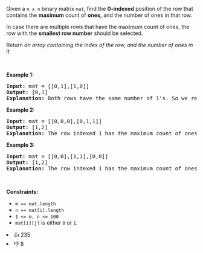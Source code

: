 <p>Given a <code>m x n</code> binary matrix <code>mat</code>, find the <strong>0-indexed</strong> position of the row that contains the <strong>maximum</strong> count of <strong>ones,</strong> and the number of ones in that row.</p>

<p>In case there are multiple rows that have the maximum count of ones, the row with the <strong>smallest row number</strong> should be selected.</p>

<p>Return<em> an array containing the index of the row, and the number of ones in it.</em></p>

<p>&nbsp;</p> 
<p><strong class="example">Example 1:</strong></p>

<pre>
<strong>Input:</strong> mat = [[0,1],[1,0]]
<strong>Output:</strong> [0,1]
<strong>Explanation:</strong> Both rows have the same number of 1's. So we return the index of the smaller row, 0, and the maximum count of ones (1<span><code>)</code></span>. So, the answer is [0,1]. 
</pre>

<p><strong class="example">Example 2:</strong></p>

<pre>
<strong>Input:</strong> mat = [[0,0,0],[0,1,1]]
<strong>Output:</strong> [1,2]
<strong>Explanation:</strong> The row indexed 1 has the maximum count of ones <span><code>(2)</code></span>. So we return its index, <span><code>1</code></span>, and the count. So, the answer is [1,2].
</pre>

<p><strong class="example">Example 3:</strong></p>

<pre>
<strong>Input:</strong> mat = [[0,0],[1,1],[0,0]]
<strong>Output:</strong> [1,2]
<strong>Explanation:</strong> The row indexed 1 has the maximum count of ones (2). So the answer is [1,2].
</pre>

<p>&nbsp;</p> 
<p><strong>Constraints:</strong></p>

<ul> 
 <li><code>m == mat.length</code>&nbsp;</li> 
 <li><code>n == mat[i].length</code>&nbsp;</li> 
 <li><code>1 &lt;= m, n &lt;= 100</code>&nbsp;</li> 
 <li><code>mat[i][j]</code> is either <code>0</code> or <code>1</code>.</li> 
</ul>

<div><li>👍 235</li><li>👎 8</li></div>